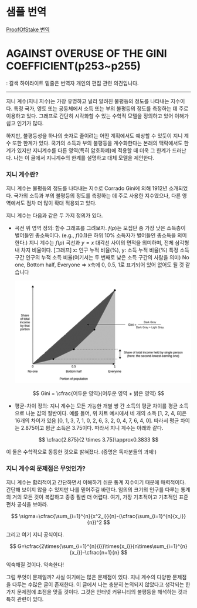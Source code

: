 # 샘플 번역

[ProofOfStake 번역](%E1%84%89%E1%85%A2%E1%86%B7%E1%84%91%E1%85%B3%E1%86%AF%20%E1%84%87%E1%85%A5%E1%86%AB%E1%84%8B%E1%85%A7%E1%86%A8%20977ae4ebdcdc41e1a6ce8c532b8755d4/ProofOfStake%20%E1%84%87%E1%85%A5%E1%86%AB%E1%84%8B%E1%85%A7%E1%86%A8%201b79a5ee7a114a968c789abcaa0a7bd4.md)

# **AGAINST OVERUSE OF THE  GINI COEFFICIENT(p253~p255)**

: 갈색 하이라이트 밑줄은 번역자 개인의 편집 관련 의견입니다.

---

지니 계수(지니 지수)는 가장 유명하고 널리 알려진 불평등의 정도를 나타내는 지수이다. 특정 국가, 영토 또는 공동체에서 소득 또는 부의 불평등의 정도를 측정하는 데 주로 이용하고 있다. 그래프로 간단히 시각화할 수 있는 수학적 모델을 정의하고 있어 이해가 쉽고 인기가 많다.

하지만, 불평등성을 하나의 숫자로 줄이려는 어떤 계획에서도 예상할 수 있듯이 지니 계수 또한 한계가 있다. 국가의 소득과 부의 불평등을 계수화한다는 본래의 맥락에서도 한계가 있지만 지니계수를 다른 영역(특히 암호화폐)에 적용할 때 더욱 그 한계가 드러난다. 나는 이 글에서 지니계수의 한계를 설명하고 대체 모델을 제안한다.

### 지니 계수란?

지니 계수는 불평등의 정도를 나타내는 지수로 Corrado Gini에 의해 1912년 소개되었다. 국가의 소득과 부의 불평등의 정도를 측정하는 데 주로 사용한 지수였으나, 다른 영역에서도 점차 더 많이 확대 적용되고 있다.

지니 계수는 다음과 같은 두 가지 정의가 있다.

- 곡선 위 영역 정의: 함수 그래프를 그려보자. $f(p)$는 모집단 중 가장 낮은 소득층이 벌어들인 총소득이다. (e.g., $f(0.1)$은 하위 10% 소득자가 벌어들인 총소득을 의미한다.) 지니 계수는 $f(p)$ 곡선과 $y=x$ 대각선 사이의 면적을 의미하며, 전체 삼각형내 차지 비율이다.
[그래프]
x: 인구 누적 비율(%), y: 소득 누적 비율(%)
특정 소득 구간 인구의 누적 소득 비율(여기서는 두 번째로 낮은 소득 구간의 사람을 의미)
No one, Bottom half, Everyone ⇒ x축에 0, 0.5, 1로 표기되어 있어 없어도 될 것 같습니다
    
    ![Screen Shot 2022-07-02 at 15.29.44.png](%E1%84%89%E1%85%A2%E1%86%B7%E1%84%91%E1%85%B3%E1%86%AF%20%E1%84%87%E1%85%A5%E1%86%AB%E1%84%8B%E1%85%A7%E1%86%A8%20977ae4ebdcdc41e1a6ce8c532b8755d4/Screen_Shot_2022-07-02_at_15.29.44.png)
    

$$
Gini = \cfrac{어두운 영역}{어두운 영역 + 밝은 영역}
$$

- 평균-차이 정의: 지니 계수는 모든 가능한 개별 쌍 간 소득의 평균 차이를 평균 소득으로 나눈 값의 절반이다.
예를 들어, 위 차트 예시에서 네 개의 소득 [1, 2, 4, 8]은 16개의 차이가 있음 [0, 1, 3, 7, 1, 0, 2, 6, 3, 2, 0, 4, 7,  6, 4, 0]. 따라서 평균 차이는 2.875이고 평균 소득은 3.75이다. 따라서 지니 계수는 아래와 같다.

$$
\cfrac{2.875}{2 \times 3.75}\approx0.3833
$$

이 둘은 수학적으로 동등한 것으로 밝혀졌다. (증명은 독자분들의 과제!)

### 지니 계수의 문제점은 무엇인가?

지니 계수는 합리적이고 간단하면서 이해하기 쉬운 통계 지수이기 때문에 매력적이다. 간단해 보이지 않을 수 있지만 나를 믿어주길 바란다. 임의의 크기의 인구를 다루는 통계의 거의 모든 것이 복잡하고 종종 훨씬 더 어렵다. 여기, 가장 기초적이고 기초적인 표준 편차 공식을 보아라.

$$
\sigma=\cfrac{\sum_{i=1}^{n}{x^2_i}}{n}-(\cfrac{\sum_{i=1}^{n}{x_i}}{n})^2
$$

그리고 여기 지니 공식이다.

$$
G=\cfrac{2\times{\sum_{i=1}^{n}{i}}\times{x_i}}{n\times\sum_{i=1}^{n}{x_i}}-\cfrac{n+1}{n}
$$

익숙해질 것이다. 약속한다!

그럼 무엇이 문제일까? 사실 여기에는 많은 문제점이 있다. 지니 계수의 다양한 문제점을 다루는 수많은 글이 존재한다. 이 글에서 나는 충분히 논의되지 않았다고 생각되는 한 가지 문제점에 초점을 맞출 것이다. 그것은 인터넷 커뮤니티의 불평등을 해석하는 것과 특히 관련이 있다.